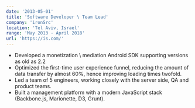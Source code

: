 ```yaml
---
date: '2013-05-01'
title: 'Software Developer \ Team Lead'
company: 'ironSrc'
location: 'Tel Aviv, Israel'
range: 'May 2013 - April 2018'
url: 'https://is.com/'
---
```


- Developed a monetization \ mediation Android SDK supporting versions as old as 2.2
- Optimized the first-time user experience funnel, reducing the amount of data transfer by almost 60%, hence improving loading times twofold.
- Led a team of 5 engineers, working closely with the server side, QA and product teams.
- Built a management platform with a modern JavaScript stack (Backbone.js, Marionette, D3, Grunt).
